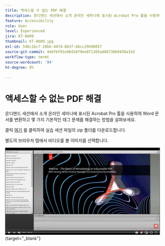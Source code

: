 ```yaml
---
title: 액세스할 수 없는 PDF 해결
description: 온디맨드 세션에서 소개 온라인 세미나에 표시된 Acrobat Pro 툴을 사용하여 Word 문서를 변환하고 몇 가지 기본적인 태그 문제를 해결하는 방법을 살펴보세요
feature: Accessibility
role: User
level: Experienced
jira: KT-8609
thumbnail: KT-8609.jpg
exl-id: 546c1bc7-28bb-447d-8b3f-66cc29498057
source-git-commit: 4e6fbf91e96d26f9ee8f1105ad68738b9450a32d
workflow-type: tm+mt
source-wordcount: '94'
ht-degree: 0%

---
```


# 액세스할 수 없는 PDF 해결

온디맨드 세션에서 소개 온라인 세미나에 표시된 Acrobat Pro 툴을 사용하여 Word 문서를 변환하고 몇 가지 기본적인 태그 문제를 해결하는 방법을 살펴보세요.

클릭 [여기](../assets/accessibilitysession2.zip) 를 클릭하여 실습 세션 파일의 zip 폴더를 다운로드합니다.

별도의 브라우저 탭에서 비디오를 볼 이미지를 선택합니다.

[![세션 2 비디오](../assets/Accessibilitysession2_YT.png)](https://youtu.be/eT2IFNszNuk){target="_blank"}
